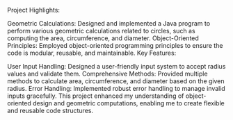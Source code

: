 Project Highlights:

Geometric Calculations: Designed and implemented a Java program to perform various geometric calculations related to circles, such as computing the area, circumference, and diameter.
Object-Oriented Principles: Employed object-oriented programming principles to ensure the code is modular, reusable, and maintainable.
Key Features:

User Input Handling: Designed a user-friendly input system to accept radius values and validate them.
Comprehensive Methods: Provided multiple methods to calculate area, circumference, and diameter based on the given radius.
Error Handling: Implemented robust error handling to manage invalid inputs gracefully.
This project enhanced my understanding of object-oriented design and geometric computations, enabling me to create flexible and reusable code structures.
